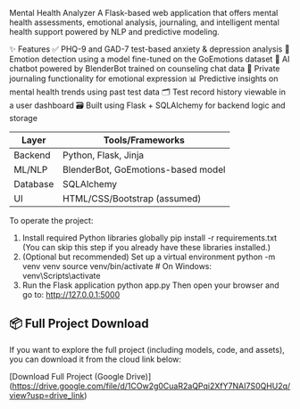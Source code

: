 Mental Health Analyzer
A Flask-based web application that offers mental health assessments, emotional analysis, journaling, and intelligent mental health support powered by NLP and predictive modeling.

✨ Features
✅ PHQ-9 and GAD-7 test-based anxiety & depression analysis
🧠 Emotion detection using a model fine-tuned on the GoEmotions dataset
🤖 AI chatbot powered by BlenderBot trained on counseling chat data
📔 Private journaling functionality for emotional expression
📊 Predictive insights on mental health trends using past test data
🗂️ Test record history viewable in a user dashboard
🗃️ Built using Flask + SQLAlchemy for backend logic and storage

| Layer    | Tools/Frameworks                   |
| -------- | ---------------------------------- |
| Backend  | Python, Flask, Jinja               |
| ML/NLP   | BlenderBot, GoEmotions-based model |
| Database | SQLAlchemy                         |
| UI       | HTML/CSS/Bootstrap (assumed)       |

To operate the project:
1. Install required Python libraries globally
pip install -r requirements.txt
(You can skip this step if you already have these libraries installed.)
2. (Optional but recommended) Set up a virtual environment
python -m venv venv
source venv/bin/activate     # On Windows: venv\Scripts\activate
3. Run the Flask application
python app.py
Then open your browser and go to:
http://127.0.0.1:5000

## 📦 Full Project Download
If you want to explore the full project (including models, code, and assets), you can download it from the cloud link below:

 [Download Full Project (Google Drive)] (https://drive.google.com/file/d/1COw2g0CuaR2aQPqi2XfY7NAI7S0QHU2q/view?usp=drive_link)
